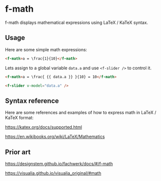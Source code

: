 # f-math

f-math displays mathematical expressions using LaTeX / KaTeX syntax.

## Usage

Here are some simple math expressions:

```md
<f-math>a = \frac{1}{10}</f-math>
```

Lets assign to a global variable `data.a` and use `<f-slider />` to control it.

```md
<f-math>a = \frac{ {{ data.a }} }{10} = 10</f-math>

<f-slider v-model="data.a" />
```

## Syntax reference

Here are some references and examples of how to express math in LaTeX / KaTeX format:

https://katex.org/docs/supported.html

https://en.wikibooks.org/wiki/LaTeX/Mathematics

## Prior art

https://designstem.github.io/fachwerk/docs/#/f-math

https://visualia.github.io/visualia_original/#math
